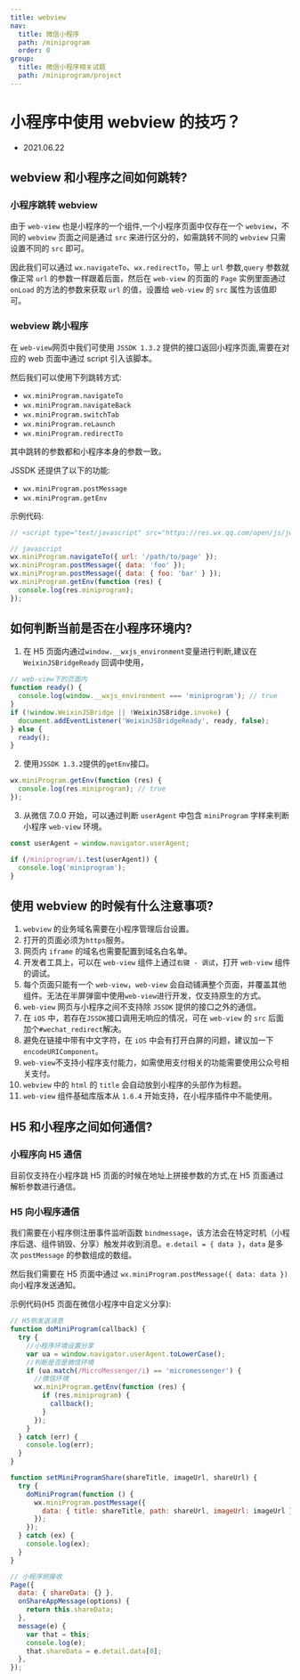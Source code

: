 ```yaml
---
title: webview
nav:
  title: 微信小程序
  path: /miniprogram
  order: 0
group:
  title: 微信小程序相关试题
  path: /miniprogram/project
---
```


# 小程序中使用 webview 的技巧？

- 2021.06.22

## webview 和小程序之间如何跳转?

### 小程序跳转 webview

由于 `web-view` 也是小程序的一个组件,一个小程序页面中仅存在一个 `webview`，不同的 `webview` 页面之间是通过 `src` 来进行区分的，如需跳转不同的 `webview` 只需设置不同的 `src` 即可。

因此我们可以通过 `wx.navigateTo`、`wx.redirectTo`，带上 `url` 参数,`query` 参数就像正常 `url` 的参数一样跟着后面，然后在 `web-view` 的页面的 `Page` 实例里面通过 `onLoad` 的方法的参数来获取 `url` 的值，设置给 `web-view` 的 `src` 属性为该值即可。

### webview 跳小程序

在 `web-view`网页中我们可使用 `JSSDK 1.3.2` 提供的接口返回小程序页面,需要在对应的 web 页面中通过 script 引入该脚本。

然后我们可以使用下列跳转方式:

- `wx.miniProgram.navigateTo`
- `wx.miniProgram.navigateBack`
- `wx.miniProgram.switchTab`
- `wx.miniProgram.reLaunch`
- `wx.miniProgram.redirectTo`

其中跳转的参数都和小程序本身的参数一致。

JSSDK 还提供了以下的功能:

- `wx.miniProgram.postMessage`
- `wx.miniProgram.getEnv`

示例代码:

```js
// <script type="text/javascript" src="https://res.wx.qq.com/open/js/jweixin-1.3.2.js"></script>

// javascript
wx.miniProgram.navigateTo({ url: '/path/to/page' });
wx.miniProgram.postMessage({ data: 'foo' });
wx.miniProgram.postMessage({ data: { foo: 'bar' } });
wx.miniProgram.getEnv(function (res) {
  console.log(res.miniprogram);
});
```

## 如何判断当前是否在小程序环境内?

1. 在 H5 页面内通过`window.__wxjs_environment`变量进行判断,建议在 `WeixinJSBridgeReady` 回调中使用，

```js
// web-view下的页面内
function ready() {
  console.log(window.__wxjs_environment === 'miniprogram'); // true
}
if (!window.WeixinJSBridge || !WeixinJSBridge.invoke) {
  document.addEventListener('WeixinJSBridgeReady', ready, false);
} else {
  ready();
}
```

2. 使用`JSSDK 1.3.2`提供的`getEnv`接口。

```js
wx.miniProgram.getEnv(function (res) {
  console.log(res.miniprogram); // true
});
```

3. 从微信 7.0.0 开始，可以通过判断 `userAgent` 中包含 `miniProgram` 字样来判断小程序 `web-view` 环境。

```js
const userAgent = window.navigator.userAgent;

if (/miniprogram/i.test(userAgent)) {
  console.log('miniprogram');
}
```

## 使用 webview 的时候有什么注意事项?

1. `webview` 的业务域名需要在小程序管理后台设置。
2. 打开的页面必须为`https`服务。
3. 网页内 `iframe` 的域名也需要配置到域名白名单。
4. 开发者工具上，可以在 `web-view` 组件上通过`右键 - 调试`，打开 `web-view` 组件的调试。
5. 每个页面只能有一个 `web-view`，`web-view` 会自动铺满整个页面，并覆盖其他组件。无法在半屏弹窗中使用`web-view`进行开发，仅支持原生的方式。
6. `web-view` 网页与小程序之间不支持除 `JSSDK` 提供的接口之外的通信。
7. 在 `iOS` 中，若存在`JSSDK`接口调用无响应的情况，可在 `web-view` 的 `src` 后面加个`#wechat_redirect`解决。
8. 避免在链接中带有中文字符，在 `iOS` 中会有打开白屏的问题，建议加一下 `encodeURIComponent`。
9. `web-view`不支持小程序支付能力，如需使用支付相关的功能需要使用公众号相关支付。
10. `webview` 中的 `html` 的 `title` 会自动放到小程序的头部作为标题。
11. `web-view` 组件基础库版本从 `1.6.4` 开始支持，在小程序插件中不能使用。

## H5 和小程序之间如何通信?

### 小程序向 H5 通信

目前仅支持在小程序跳 H5 页面的时候在地址上拼接参数的方式,在 H5 页面通过解析参数进行通信。

### H5 向小程序通信

我们需要在小程序侧注册事件监听函数 `bindmessage`，该方法会在特定时机（小程序后退、组件销毁、分享）触发并收到消息。`e.detail = { data }`，`data` 是多次 `postMessage` 的参数组成的数组。

然后我们需要在 H5 页面中通过 `wx.miniProgram.postMessage({ data: data })`向小程序发送通知。

示例代码(H5 页面在微信小程序中自定义分享):

```js
// H5侧发送消息
function doMiniProgram(callback) {
  try {
    //小程序环境设置分享
    var ua = window.navigator.userAgent.toLowerCase();
    //判断是否是微信环境
    if (ua.match(/MicroMessenger/i) == 'micromessenger') {
      //微信环境
      wx.miniProgram.getEnv(function (res) {
        if (res.miniprogram) {
          callback();
        }
      });
    }
  } catch (err) {
    console.log(err);
  }
}

function setMiniProgramShare(shareTitle, imageUrl, shareUrl) {
  try {
    doMiniProgram(function () {
      wx.miniProgram.postMessage({
        data: { title: shareTitle, path: shareUrl, imageUrl: imageUrl },
      });
    });
  } catch (ex) {
    console.log(ex);
  }
}

// 小程序侧接收
Page({
  data: { shareData: {} },
  onShareAppMessage(options) {
    return this.shareData;
  },
  message(e) {
    var that = this;
    console.log(e);
    that.shareData = e.detail.data[0];
  },
});
```
